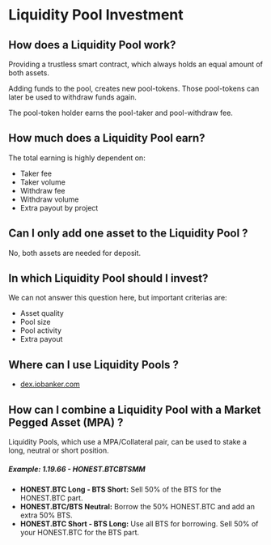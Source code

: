 # Liquidity Pool Investment

## How does a Liquidity Pool work?

Providing a trustless smart contract, which always holds an equal amount of both assets. 

Adding funds to the pool, creates new pool-tokens. Those pool-tokens can later be used to withdraw funds again. 

The pool-token holder earns the pool-taker and pool-withdraw fee.

## How much does a Liquidity Pool earn?

The total earning is highly dependent on:
- Taker fee 
- Taker volume
- Withdraw fee
- Withdraw volume
- Extra payout by project

## Can I only add one asset to the Liquidity Pool ?

No, both assets are needed for deposit. 

## In which Liquidity Pool should I invest?

We can not answer this question here, but important criterias are:
- Asset quality
- Pool size
- Pool activity
- Extra payout

## Where can I use Liquidity Pools ?
- [dex.iobanker.com](https://dex.iobanker.com/poolmart/liquidity-pools)

##  How can I combine a Liquidity Pool with a Market Pegged Asset (MPA) ?

Liquidity Pools, which use a MPA/Collateral pair, can be used to stake a long, neutral or short position.

##### Example: 1.19.66 - HONEST.BTCBTSMM
- **HONEST.BTC Long - BTS Short:** Sell 50% of the BTS for the HONEST.BTC part.
- **HONEST.BTC\/BTS Neutral:** Borrow the 50% HONEST.BTC and add an extra 50% BTS.
- **HONEST.BTC Short - BTS Long:** Use all BTS for borrowing. Sell 50% of your HONEST.BTC for the BTS part.
